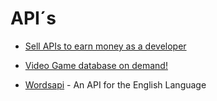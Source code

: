 []()

# API´s
* [Sell APIs to earn money as a developer](https://rapidapi.com/guides/call-apis-react-query)

* [Video Game database on demand!](https://www.igdb.com/api)
* [Wordsapi](https://www.wordsapi.com/) - An API for the English Language

